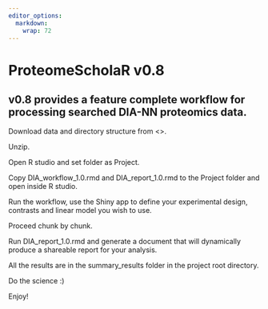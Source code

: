 ```yaml
---
editor_options: 
  markdown: 
    wrap: 72
---
```


# ProteomeScholaR v0.8

## v0.8 provides a feature complete workflow for processing searched DIA-NN proteomics data.

Download data and directory structure from <<here>>.

Unzip.

Open R studio and set folder as Project.

Copy DIA_workflow_1.0.rmd and DIA_report_1.0.rmd  to the Project folder and open inside R studio.

Run the workflow, use the Shiny app to define your experimental design, contrasts and linear model you wish to use.

Proceed chunk by chunk.

Run DIA_report_1.0.rmd and generate a document that will dynamically produce a shareable report for your analysis.

All the results are in the summary_results folder in the project root directory.

Do the science :)

Enjoy!
